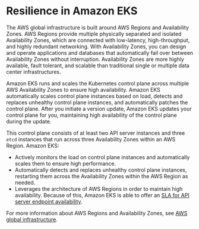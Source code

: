# Resilience in Amazon EKS<a name="disaster-recovery-resiliency"></a>

The AWS global infrastructure is built around AWS Regions and Availability Zones\. AWS Regions provide multiple physically separated and isolated Availability Zones, which are connected with low\-latency, high\-throughput, and highly redundant networking\. With Availability Zones, you can design and operate applications and databases that automatically fail over between Availability Zones without interruption\. Availability Zones are more highly available, fault tolerant, and scalable than traditional single or multiple data center infrastructures\. 

Amazon EKS runs and scales the Kubernetes control plane across multiple AWS Availability Zones to ensure high availability\. Amazon EKS automatically scales control plane instances based on load, detects and replaces unhealthy control plane instances, and automatically patches the control plane\. After you initiate a version update, Amazon EKS updates your control plane for you, maintaining high availability of the control plane during the update\.

This control plane consists of at least two API server instances and three `etcd` instances that run across three Availability Zones within an AWS Region\. Amazon EKS:
+ Actively monitors the load on control plane instances and automatically scales them to ensure high performance\.
+ Automatically detects and replaces unhealthy control plane instances, restarting them across the Availability Zones within the AWS Region as needed\.
+ Leverages the architecture of AWS Regions in order to maintain high availability\. Because of this, Amazon EKS is able to offer an [SLA for API server endpoint availability](https://aws.amazon.com/eks/sla)\.

For more information about AWS Regions and Availability Zones, see [AWS global infrastructure](https://aws.amazon.com/about-aws/global-infrastructure/)\.